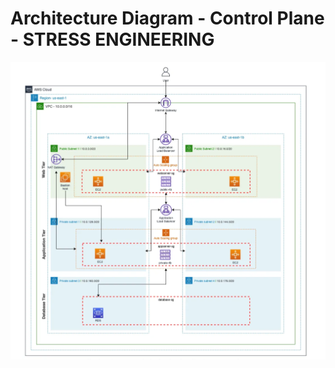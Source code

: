 # Architecture Diagram - Control Plane - STRESS ENGINEERING



![1706550543836](image/DOC-001/1706550543836.png)

